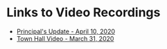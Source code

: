 # Links to Video Recordings

- [Principal's Update - April 10, 2020](https://zoom.us/rec/share/_pdtKbWozUpOQInszX_HYJB8J9rJT6a81SlK__IKzxq_Sv89ZSuZgr6W0jb1yIQv?startTime=1586538175000)
- [Town Hall Video - March 31, 2020](https://zoom.us/rec/share/z9QqCpL8qm1JRJHXxUiDZr4mAoruT6a80yUYqKcFxUjoYAwqKgPEM1ZB32PvyOaG?startTime=1585695366000)
